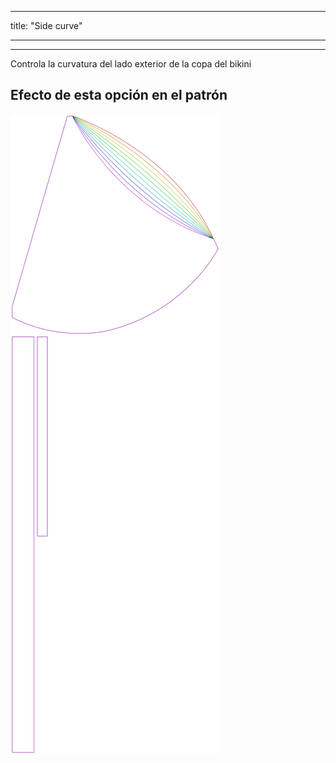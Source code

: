 - - -
title: "Side curve"
- - -

***

Controla la curvatura del lado exterior de la copa del bikini

## Efecto de esta opción en el patrón

![Esta imagen muestra el efecto de esta opción superponiendo varias variantes que tienen un valor diferente para esta opción](bee_sidecurve_sample.svg "Efecto de esta opción en el patrón")
